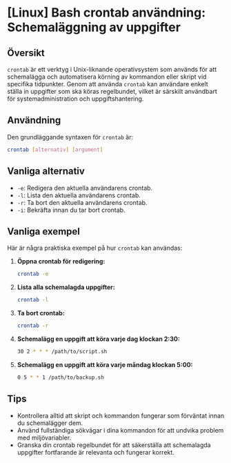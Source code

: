 # [Linux] Bash crontab användning: Schemaläggning av uppgifter

## Översikt
`crontab` är ett verktyg i Unix-liknande operativsystem som används för att schemalägga och automatisera körning av kommandon eller skript vid specifika tidpunkter. Genom att använda `crontab` kan användare enkelt ställa in uppgifter som ska köras regelbundet, vilket är särskilt användbart för systemadministration och uppgiftshantering.

## Användning
Den grundläggande syntaxen för `crontab` är:

```bash
crontab [alternativ] [argument]
```

## Vanliga alternativ
- `-e`: Redigera den aktuella användarens crontab.
- `-l`: Lista den aktuella användarens crontab.
- `-r`: Ta bort den aktuella användarens crontab.
- `-i`: Bekräfta innan du tar bort crontab.

## Vanliga exempel
Här är några praktiska exempel på hur `crontab` kan användas:

1. **Öppna crontab för redigering:**
   ```bash
   crontab -e
   ```

2. **Lista alla schemalagda uppgifter:**
   ```bash
   crontab -l
   ```

3. **Ta bort crontab:**
   ```bash
   crontab -r
   ```

4. **Schemalägg en uppgift att köra varje dag klockan 2:30:**
   ```bash
   30 2 * * * /path/to/script.sh
   ```

5. **Schemalägg en uppgift att köra varje måndag klockan 5:00:**
   ```bash
   0 5 * * 1 /path/to/backup.sh
   ```

## Tips
- Kontrollera alltid att skript och kommandon fungerar som förväntat innan du schemalägger dem.
- Använd fullständiga sökvägar i dina kommandon för att undvika problem med miljövariabler.
- Granska din crontab regelbundet för att säkerställa att schemalagda uppgifter fortfarande är relevanta och fungerar korrekt.